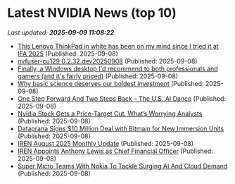 # Latest NVIDIA News (top 10)
_Last updated: **2025-09-09 11:08:22**_

- [This Lenovo ThinkPad in white has been on my mind since I tried it at IFA 2025](https://www.zdnet.com/article/this-lenovo-thinkpad-in-white-has-been-on-my-mind-since-i-tried-it-at-ifa-2025/) (Published: 2025-09-08)
- [nvfuser-cu129 0.2.32.dev20250908](https://pypi.org/project/nvfuser-cu129/0.2.32.dev20250908/) (Published: 2025-09-08)
- [Finally, a Windows desktop I'd recommend to both professionals and gamers (and it's fairly priced)](https://www.zdnet.com/article/finally-a-windows-desktop-id-recommend-to-both-professionals-and-gamers-and-its-fairly-priced/) (Published: 2025-09-08)
- [Why basic science deserves our boldest investment](https://www.technologyreview.com/2025/09/08/1123214/opinion-basic-science-research-funding/) (Published: 2025-09-08)
- [One Step Forward And Two Steps Back – The U.S. AI Dance](https://www.forbes.com/sites/tiriasresearch/2025/09/08/one-step-forward-and-two-steps-back--the-us-ai-dance/) (Published: 2025-09-08)
- [Nvidia Stock Gets a Price-Target Cut. What’s Worrying Analysts](https://biztoc.com/x/76c0a3f9c838a8d0) (Published: 2025-09-08)
- [Dataprana Signs $10 Million Deal with Bitmain for New Immersion Units](https://www.globenewswire.com/news-release/2025/09/08/3145942/0/en/Dataprana-Signs-10-Million-Deal-with-Bitmain-for-New-Immersion-Units.html) (Published: 2025-09-08)
- [IREN August 2025 Monthly Update](https://www.globenewswire.com/news-release/2025/09/08/3145927/0/en/IREN-August-2025-Monthly-Update.html) (Published: 2025-09-08)
- [IREN Appoints Anthony Lewis as Chief Financial Officer](https://www.globenewswire.com/news-release/2025/09/08/3145928/0/en/IREN-Appoints-Anthony-Lewis-as-Chief-Financial-Officer.html) (Published: 2025-09-08)
- [Super Micro Teams With Nokia To Tackle Surging AI And Cloud Demand](https://finance.yahoo.com/news/super-micro-teams-nokia-tackle-100553967.html) (Published: 2025-09-08)
